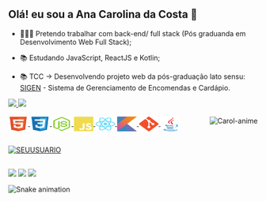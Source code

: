 ## Olá! eu sou a Ana Carolina da Costa :wave:



- 👩🏻‍💻 Pretendo trabalhar com back-end/ full stack (Pós graduanda em Desenvolvimento Web Full Stack);

- 📚 Estudando JavaScript, ReactJS e Kotlin;

- 📚 TCC -> Desenvolvendo projeto web da pós-graduação lato sensu: [SIGEN](https://sigen-frontend.herokuapp.com/) - Sistema de Gerenciamento de Encomendas e Cardápio.

<div>
  <a href="https://github.com/anacarol-costa">
  <img height="180em" src="https://github-readme-stats.vercel.app/api?username=anacarol-costa&show_icons=true&theme=dracula&include_all_commits=true&count_private=true"/>
  <img height="180em" src="https://github-readme-stats.vercel.app/api/top-langs/?username=anacarol-costa&layout=compact&langs_count=7&theme=dracula"/>
</div>
<div style="display: inline_block"><br>
  <img align="center" alt="Carol-HTML" height="30" width="40" src="https://raw.githubusercontent.com/devicons/devicon/master/icons/html5/html5-original.svg">
  <img align="center" alt="Carol-CSS" height="30" width="40" src="https://raw.githubusercontent.com/devicons/devicon/master/icons/css3/css3-original.svg">  
  <img align="center" alt="Carol-nodejs" height="30" width="40" src="https://raw.githubusercontent.com/devicons/devicon/master/icons/nodejs/nodejs-original.svg">
  <img align="center" alt="Carol-Js" height="30" width="40" src="https://raw.githubusercontent.com/devicons/devicon/master/icons/javascript/javascript-plain.svg">  
  <img align="center" alt="Carol-React" height="30" width="40" src="https://raw.githubusercontent.com/devicons/devicon/master/icons/react/react-original.svg"> 
  <img align="center" alt="Carol-kotlin" height="30" width="40" src="https://raw.githubusercontent.com/devicons/devicon/master/icons/kotlin/kotlin-original.svg">
  <img align="center" alt="Carol-git" height="30" width="40" src="https://raw.githubusercontent.com/devicons/devicon/master/icons/git/git-original.svg">
  <img align="center" alt="Carol-java" height="30" width="40" src="https://raw.githubusercontent.com/devicons/devicon/master/icons/java/java-original.svg">
  <img align="right" alt="Carol-anime" src="https://cdn.discordapp.com/attachments/795358919417397249/825430589581688872/hi.gif">
</div>
  
  ##
  
  <div>
    <img src="https://komarev.com/ghpvc/?username=SEUUSUARIO&color=green" alt="SEUUSUARIO" /> 
  </div>  
  
  ##
  
  <div>    
  <a href="https://www.linkedin.com/in/ana-carolina-costa-91a74842/" target="_blank"><img src="https://img.shields.io/badge/-LinkedIn-%230077B5?style=for-the-badge&logo=linkedin&logoColor=white" target="_blank"></a> 
  <a href = "mailto:carol.costa2502@gmail.com"><img src="https://img.shields.io/badge/-Gmail-%23333?style=for-the-badge&logo=gmail&logoColor=white" target="_blank"></a>
 	<a href="https://www.twitch.tv/anacarolcost4" target="_blank"><img src="https://img.shields.io/badge/Twitch-9146FF?style=for-the-badge&logo=twitch&logoColor=white" target="_blank"></a>

![Snake animation](https://github.com/anacarol-costa/anacarol-costa/blob/output/github-contribution-grid-snake.svg) 

  </div>







